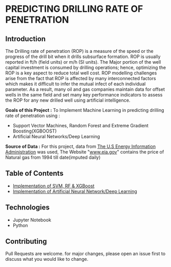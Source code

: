 # PREDICTING DRILLING RATE OF PENETRATION

## Introduction

The Drilling rate of penetration (ROP) is a measure of the speed or the progress of the drill bit when it drills subsurface formation. ROP is usually reported in ft/h (field units) or m/h (SI units).
The Major portion of the well capital investment is consumed by drilling operations; hence, optimizing the ROP is a key aspect to reduce total well cost.
ROP modelling challenges arise from the fact that ROP is affected by many interconnected factors which makes it difficult to infer the mutual infect of each individual parameter. As a result, many oil and gas companies maintain data for offset wells in the same field and set many key performance indicators to assess the ROP for any new drilled well using artificial intelligence.

**Goals of this Project :**
To Implement Machine Learning in predicting drilling rate of penetration using :
- Support Vector Machines, Random Forest and Extreme Gradient Boosting(XGBOOST)
- Artificial Neural Networks/Deep Learning

**Source of Data :**
For this project, data from [The U.S Energy Information Administration]("www.eia.gov") was used, The Website "www.eia.gov" contains the price of Natural gas from 1994 till date(imputed daily)

## Table of Contents
- [Implementation of SVM, RF & XGBoost]()
- [Implementation of Artificial Neural Network/Deep Learning]()


## Technologies
- Jupyter Notebook
- Python

## Contributing
Pull Requests are welcome. for major changes, please open an issue first to discuss what you would like to change.

